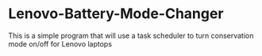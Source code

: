 # Lenovo-Battery-Mode-Changer
This is a simple program that will use a task scheduler to turn conservation mode on/off for Lenovo laptops
